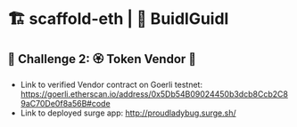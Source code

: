# 🏗 scaffold-eth | 🏰 BuidlGuidl

## 🚩 Challenge 2: 🏵 Token Vendor 🤖
- Link to verified Vendor contract on Goerli testnet: https://goerli.etherscan.io/address/0x5Db54B09024450b3dcb8Ccb2C89aC70De0f8a56B#code
- Link to deployed surge app: http://proudladybug.surge.sh/
